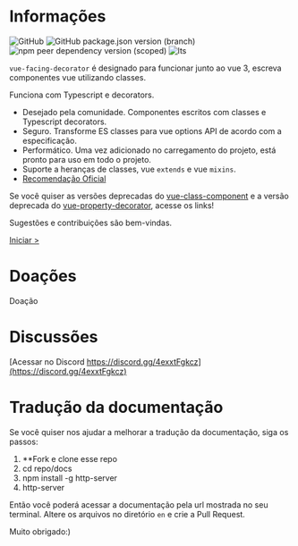 # Informações

![GitHub](https://img.shields.io/github/license/facing-dev/vue-facing-decorator) ![GitHub package.json version (branch)](https://img.shields.io/github/package-json/v/facing-dev/vue-facing-decorator/release) ![npm peer dependency version (scoped)](https://img.shields.io/npm/dependency-version/vue-facing-decorator/peer/vue) ![lts](https://img.shields.io/badge/LTS-prepared-blue)

`vue-facing-decorator` é designado para funcionar junto ao vue 3, escreva componentes vue utilizando classes.

Funciona com Typescript e decorators.

* Desejado pela comunidade. Componentes escritos com classes e Typescript decorators.  
* Seguro. Transforme ES classes para vue options API de acordo com a especificação.
* Performático. Uma vez adicionado no carregamento do projeto, está pronto para uso em todo o projeto.
* Suporte a heranças de classes, vue `extends` e vue `mixins`.
* [Recomendação Oficial](https://class-component.vuejs.org)

[](./quick-start/code-what-it-is-example.ts ':include :type=code typescript')

Se você quiser as versões deprecadas do [vue-class-component](https://github.com/vuejs/vue-class-component) e a versão deprecada do [vue-property-decorator](https://github.com/kaorun343/vue-property-decorator), acesse os links!

Sugestões e contribuições são bem-vindas.

[Iniciar > ](/en/quick-start/quick-start.md)

# Doações

Doação

# Discussões

[Acessar no Discord https://discord.gg/4exxtFgkcz](https://discord.gg/4exxtFgkcz)

# Tradução da documentação

Se você quiser nos ajudar a melhorar a tradução da documentação, siga os passos: 

1. **Fork e clone esse repo
3. cd repo/docs
4. npm install -g http-server
5. http-server

Então você poderá acessar a documentação pela url mostrada no seu terminal. Altere os arquivos no diretório `en` e crie a Pull Request.

Muito obrigado:)
